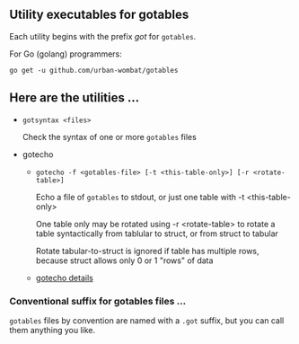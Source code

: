 ## Utility executables for gotables

Each utility begins with the prefix *got* for `gotables`.

For Go (golang) programmers:

    go get -u github.com/urban-wombat/gotables

## Here are the utilities ...

* `gotsyntax <files>`

	Check the syntax of one or more `gotables` files

* gotecho
  - `gotecho -f <gotables-file> [-t <this-table-only>] [-r <rotate-table>]`

	Echo a file of `gotables` to stdout, or just one table with -t \<this-table-only\>

	One table only may be rotated using -r \<rotate-table\> to rotate a table syntactically from tablular to struct,
	or from struct to tabular

	Rotate tabular-to-struct is ignored if table has multiple rows, because struct allows only 0 or 1 "rows" of data
  - [gotecho details](https://github.com/urban-wombat/gotables/tree/master/cmd/gotecho)

### Conventional suffix for gotables files ...

`gotables` files by convention are named with a `.got` suffix, but you can call them anything you like.
